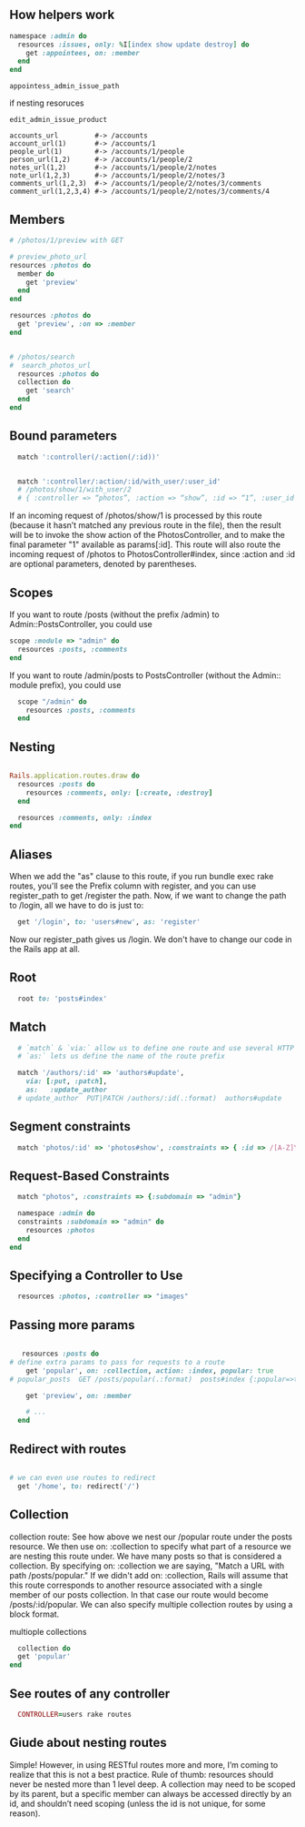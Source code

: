 ## How helpers work

  ```ruby
  namespace :admin do
    resources :issues, only: %I[index show update destroy] do
      get :appointees, on: :member
    end
  end
  ```


```
appointess_admin_issue_path
```

if nesting resoruces
```
edit_admin_issue_product

accounts_url         #-> /accounts
account_url(1)       #-> /accounts/1
people_url(1)        #-> /accounts/1/people
person_url(1,2)      #-> /accounts/1/people/2
notes_url(1,2)       #-> /accounts/1/people/2/notes
note_url(1,2,3)      #-> /accounts/1/people/2/notes/3
comments_url(1,2,3)  #-> /accounts/1/people/2/notes/3/comments
comment_url(1,2,3,4) #-> /accounts/1/people/2/notes/3/comments/4
```

## Members

```ruby
# /photos/1/preview with GET

# preview_photo_url
resources :photos do
  member do
    get 'preview'
  end
end

resources :photos do
  get 'preview', :on => :member
end
```



```ruby

# /photos/search
#  search_photos_url 
  resources :photos do
  collection do
    get 'search'
  end
end

```


## Bound parameters

```ruby
  match ':controller(/:action(/:id))'


  match ':controller/:action/:id/with_user/:user_id'
  # /photos/show/1/with_user/2
  # { :controller => “photos”, :action => “show”, :id => “1”, :user_id => “2” }
```

If an incoming request of /photos/show/1 is processed by this route (because it hasn’t matched any previous route in the file), then the result will be to invoke the show action of the PhotosController, and to make the final parameter "1" available as params[:id]. This route will also route the incoming request of /photos to PhotosController#index, since :action and :id are optional parameters, denoted by parentheses.

## Scopes

  If you want to route /posts (without the prefix /admin) to Admin::PostsController, you could use

  ```ruby
  scope :module => "admin" do
    resources :posts, :comments
  end
  ```

  If you want to route /admin/posts to PostsController (without the Admin:: module prefix), you could use
  ```ruby
    scope "/admin" do
      resources :posts, :comments
    end
  ```

## Nesting

```ruby

Rails.application.routes.draw do
  resources :posts do
    resources :comments, only: [:create, :destroy]
  end

  resources :comments, only: :index
end

```

## Aliases

When we add the "as" clause to this route, if you run bundle exec rake routes, you'll see the Prefix column with register, and you can use register_path to get /register the path. Now, if we want to change the path to /login, all we have to do is just to:

```ruby
  get '/login', to: 'users#new', as: 'register'

```

Now our register_path gives us /login. We don't have to change our code in the Rails app at all.


## Root


```ruby
  root to: 'posts#index'
```

## Match

```ruby
  # `match` & `via:` allow us to define one route and use several HTTP verbs
  # `as:` lets us define the name of the route prefix

  match '/authors/:id' => 'authors#update',
    via: [:put, :patch],
    as:   :update_author
  # update_author  PUT|PATCH /authors/:id(.:format)  authors#update
```

## Segment constraints

```ruby
  match 'photos/:id' => 'photos#show', :constraints => { :id => /[A-Z]\d{5}/ }

```

## Request-Based Constraints

```ruby
  match "photos", :constraints => {:subdomain => "admin"}

  namespace :admin do
  constraints :subdomain => "admin" do
    resources :photos
  end
end

```

##  Specifying a Controller to Use

```ruby
  resources :photos, :controller => "images"

```

## Passing more params

```ruby

   resources :posts do
# define extra params to pass for requests to a route
    get 'popular', on: :collection, action: :index, popular: true
# popular_posts  GET /posts/popular(.:format)  posts#index {:popular=>true}

    get 'preview', on: :member

    # ...
  end


```

## Redirect with routes

```ruby

# we can even use routes to redirect
  get '/home', to: redirect('/')


```


## Collection

collection route: See how above we nest our /popular route under the posts resource. We then use on: :collection to specify what part of a resource we are nesting this route under. We have many posts so that is considered a collection. By specifying on: :collection we are saying, "Match a URL with path /posts/popular." If we didn't add on: :collection, Rails will assume that this route corresponds to another resource associated with a single member of our posts collection. In that case our route would become /posts/:id/popular. We can also specify multiple collection routes by using a block format.

multiople collections

```ruby
  collection do
  get 'popular'
end
```

## See routes of any controller

```ruby
  CONTROLLER=users rake routes
```

## Giude about nesting routes

Simple! However, in using RESTful routes more and more, I’m coming to realize that this is not a best practice. Rule of thumb: resources should never be nested more than 1 level deep. A collection may need to be scoped by its parent, but a specific member can always be accessed directly by an id, and shouldn’t need scoping (unless the id is not unique, for some reason).